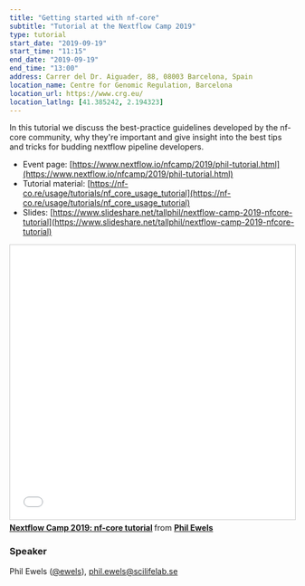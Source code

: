 ```yaml
---
title: "Getting started with nf-core"
subtitle: "Tutorial at the Nextflow Camp 2019"
type: tutorial
start_date: "2019-09-19"
start_time: "11:15"
end_date: "2019-09-19"
end_time: "13:00"
address: Carrer del Dr. Aiguader, 88, 08003 Barcelona, Spain
location_name: Centre for Genomic Regulation, Barcelona
location_url: https://www.crg.eu/
location_latlng: [41.385242, 2.194323]
---
```


In this tutorial we discuss the best-practice guidelines developed by the nf-core community,
why they're important and give insight into the best tips and tricks for budding nextflow pipeline developers.

* Event page: [https://www.nextflow.io/nfcamp/2019/phil-tutorial.html](https://www.nextflow.io/nfcamp/2019/phil-tutorial.html)
* Tutorial material: [https://nf-co.re/usage/tutorials/nf_core_usage_tutorial](https://nf-co.re/usage/tutorials/nf_core_usage_tutorial)
* Slides: [https://www.slideshare.net/tallphil/nextflow-camp-2019-nfcore-tutorial](https://www.slideshare.net/tallphil/nextflow-camp-2019-nfcore-tutorial)

<iframe src="//www.slideshare.net/slideshow/embed_code/key/I9HrOeNJx1if3D" width="595" height="485" frameborder="0" marginwidth="0" marginheight="0" scrolling="no" style="border:1px solid #CCC; border-width:1px; margin-bottom:5px; max-width: 100%;" allowfullscreen> </iframe> <div style="margin-bottom:5px"> <strong> <a href="//www.slideshare.net/tallphil/nextflow-camp-2019-nfcore-tutorial" title="Nextflow Camp 2019: nf-core tutorial" target="_blank">Nextflow Camp 2019: nf-core tutorial</a> </strong> from <strong><a href="https://www.slideshare.net/tallphil" target="_blank">Phil Ewels</a></strong> </div>

### Speaker

Phil Ewels ([@ewels](https://github.com/ewels)), [phil.ewels@scilifelab.se](mailto:phil.ewels@scilifelab.se)
